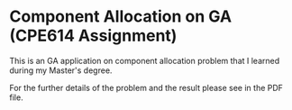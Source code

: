 # Component Allocation on GA (CPE614 Assignment)
This is an GA application on component allocation problem that I learned during my Master's degree.

For the further details of the problem and the result please see in the PDF file.
